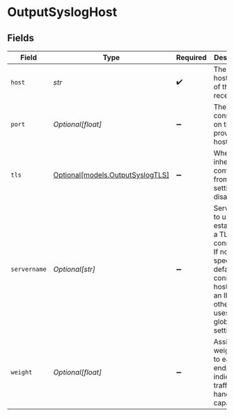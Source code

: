 # OutputSyslogHost


## Fields

| Field                                                                                                                                                      | Type                                                                                                                                                       | Required                                                                                                                                                   | Description                                                                                                                                                |
| ---------------------------------------------------------------------------------------------------------------------------------------------------------- | ---------------------------------------------------------------------------------------------------------------------------------------------------------- | ---------------------------------------------------------------------------------------------------------------------------------------------------------- | ---------------------------------------------------------------------------------------------------------------------------------------------------------- |
| `host`                                                                                                                                                     | *str*                                                                                                                                                      | :heavy_check_mark:                                                                                                                                         | The hostname of the receiver                                                                                                                               |
| `port`                                                                                                                                                     | *Optional[float]*                                                                                                                                          | :heavy_minus_sign:                                                                                                                                         | The port to connect to on the provided host                                                                                                                |
| `tls`                                                                                                                                                      | [Optional[models.OutputSyslogTLS]](../models/outputsyslogtls.md)                                                                                           | :heavy_minus_sign:                                                                                                                                         | Whether to inherit TLS configs from group setting or disable TLS                                                                                           |
| `servername`                                                                                                                                               | *Optional[str]*                                                                                                                                            | :heavy_minus_sign:                                                                                                                                         | Servername to use if establishing a TLS connection. If not specified, defaults to connection host (if not an IP); otherwise, uses the global TLS settings. |
| `weight`                                                                                                                                                   | *Optional[float]*                                                                                                                                          | :heavy_minus_sign:                                                                                                                                         | Assign a weight (>0) to each endpoint to indicate its traffic-handling capability                                                                          |